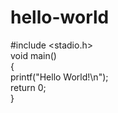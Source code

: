 # hello-world
#include <stadio.h>  
void main()  
{  
    printf("Hello World!\n");  
    return 0;  
}  

